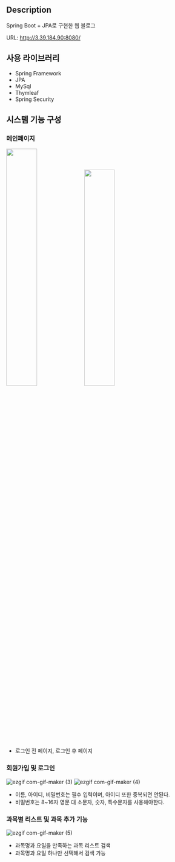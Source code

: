 ## Description
Spring Boot + JPA로 구현한 웹 블로그

URL: http://3.39.184.90:8080/

## 사용 라이브러리
- Spring Framework
- JPA
- MySql
- Thymleaf
- Spring Security

## 시스템 기능 구성

### 메인페이지

<img src = "https://user-images.githubusercontent.com/68144687/170066870-2ed472fb-2120-474f-b546-48400034f852.png" width="40%" height="40%">  <img src = "https://user-images.githubusercontent.com/68144687/170068204-9ca9bcac-4690-45e6-bbc1-ec56b9304512.png" width="40%" height="38.2%">    
- 로그인 전 페이지, 로그인 후 페이지
### 회원가입 및 로그인 
![ezgif com-gif-maker (3)](https://user-images.githubusercontent.com/68144687/170073038-f69f6bb3-8e58-4167-8d3d-a86dd405eb73.gif)
![ezgif com-gif-maker (4)](https://user-images.githubusercontent.com/68144687/170073368-ad6e80a5-d11b-497d-a736-cbf9e36cdc3c.gif)

- 이름, 아이디, 비밀번호는 필수 입력이며, 아이디 또한 중복되면 안된다. 
- 비밀번호는 8~16자 영문 대 소문자, 숫자, 특수문자를 사용해야한다.
### 과목별 리스트 및 과목 추가 기능
![ezgif com-gif-maker (5)](https://user-images.githubusercontent.com/68144687/170074541-d42ce91f-a105-4b5b-88fc-9488499ee9fb.gif)
- 과목명과 요일을 만족하는 과목 리스트 검색
- 과목명과 요일  하나만 선택해서 검색 가능

